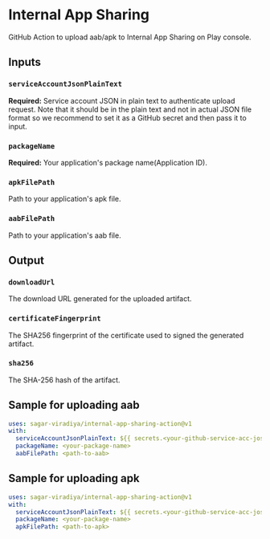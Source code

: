 # Internal App Sharing
GitHub Action to upload aab/apk to Internal App Sharing on Play console.

## Inputs

### `serviceAccountJsonPlainText`
**Required:** Service account JSON in plain text to authenticate upload request. Note that it should be in the plain text and not in actual JSON file format so we recommend to set it as a GitHub secret and then pass it to input.

### `packageName`
**Required:** Your application's package name(Application ID).

### `apkFilePath`
Path to your application's apk file.

### `aabFilePath`
Path to your application's aab file.

## Output

### `downloadUrl`
The download URL generated for the uploaded artifact.

### `certificateFingerprint`
The SHA256 fingerprint of the certificate used to signed the generated artifact.

### `sha256`
The SHA-256 hash of the artifact.


## Sample for uploading aab
```yml
uses: sagar-viradiya/internal-app-sharing-action@v1
with:
  serviceAccountJsonPlainText: ${{ secrets.<your-github-service-acc-josn-secret> }}
  packageName: <your-package-name>
  aabFilePath: <path-to-aab>
```

## Sample for uploading apk
```yml
uses: sagar-viradiya/internal-app-sharing-action@v1
with:
  serviceAccountJsonPlainText: ${{ secrets.<your-github-service-acc-josn-secret> }}
  packageName: <your-package-name>
  apkFilePath: <path-to-apk>
```
